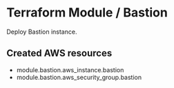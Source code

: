 # Terraform Module / Bastion

Deploy Bastion instance.

## Created AWS resources

* module.bastion.aws_instance.bastion
* module.bastion.aws_security_group.bastion
